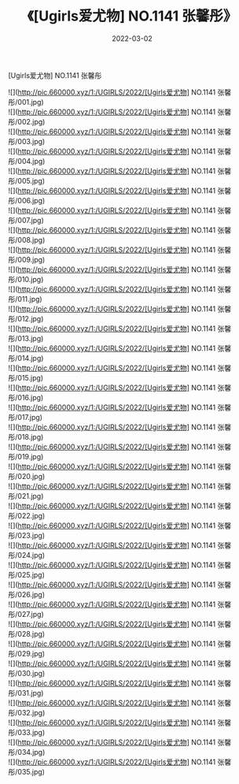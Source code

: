 ﻿---
layout: post
title:  《[Ugirls爱尤物] NO.1141 张馨彤》
date:   2022-03-02
img: http://pic.660000.xyz/1:/UGIRLS/2022/[Ugirls爱尤物] NO.1141 张馨彤/000.jpg
categories: [美女, 清纯, 唯美]
---

[Ugirls爱尤物] NO.1141 张馨彤

 ![](http://pic.660000.xyz/1:/UGIRLS/2022/[Ugirls爱尤物] NO.1141 张馨彤/001.jpg) <br>![](http://pic.660000.xyz/1:/UGIRLS/2022/[Ugirls爱尤物] NO.1141 张馨彤/002.jpg) <br>![](http://pic.660000.xyz/1:/UGIRLS/2022/[Ugirls爱尤物] NO.1141 张馨彤/003.jpg) <br>![](http://pic.660000.xyz/1:/UGIRLS/2022/[Ugirls爱尤物] NO.1141 张馨彤/004.jpg) <br>![](http://pic.660000.xyz/1:/UGIRLS/2022/[Ugirls爱尤物] NO.1141 张馨彤/005.jpg) <br>![](http://pic.660000.xyz/1:/UGIRLS/2022/[Ugirls爱尤物] NO.1141 张馨彤/006.jpg) <br>![](http://pic.660000.xyz/1:/UGIRLS/2022/[Ugirls爱尤物] NO.1141 张馨彤/007.jpg) <br>![](http://pic.660000.xyz/1:/UGIRLS/2022/[Ugirls爱尤物] NO.1141 张馨彤/008.jpg) <br>![](http://pic.660000.xyz/1:/UGIRLS/2022/[Ugirls爱尤物] NO.1141 张馨彤/009.jpg) <br>![](http://pic.660000.xyz/1:/UGIRLS/2022/[Ugirls爱尤物] NO.1141 张馨彤/010.jpg) <br>![](http://pic.660000.xyz/1:/UGIRLS/2022/[Ugirls爱尤物] NO.1141 张馨彤/011.jpg) <br>![](http://pic.660000.xyz/1:/UGIRLS/2022/[Ugirls爱尤物] NO.1141 张馨彤/012.jpg) <br>![](http://pic.660000.xyz/1:/UGIRLS/2022/[Ugirls爱尤物] NO.1141 张馨彤/013.jpg) <br>![](http://pic.660000.xyz/1:/UGIRLS/2022/[Ugirls爱尤物] NO.1141 张馨彤/014.jpg) <br>![](http://pic.660000.xyz/1:/UGIRLS/2022/[Ugirls爱尤物] NO.1141 张馨彤/015.jpg) <br>![](http://pic.660000.xyz/1:/UGIRLS/2022/[Ugirls爱尤物] NO.1141 张馨彤/016.jpg) <br>![](http://pic.660000.xyz/1:/UGIRLS/2022/[Ugirls爱尤物] NO.1141 张馨彤/017.jpg) <br>![](http://pic.660000.xyz/1:/UGIRLS/2022/[Ugirls爱尤物] NO.1141 张馨彤/018.jpg) <br>![](http://pic.660000.xyz/1:/UGIRLS/2022/[Ugirls爱尤物] NO.1141 张馨彤/019.jpg) <br>![](http://pic.660000.xyz/1:/UGIRLS/2022/[Ugirls爱尤物] NO.1141 张馨彤/020.jpg) <br>![](http://pic.660000.xyz/1:/UGIRLS/2022/[Ugirls爱尤物] NO.1141 张馨彤/021.jpg) <br>![](http://pic.660000.xyz/1:/UGIRLS/2022/[Ugirls爱尤物] NO.1141 张馨彤/022.jpg) <br>![](http://pic.660000.xyz/1:/UGIRLS/2022/[Ugirls爱尤物] NO.1141 张馨彤/023.jpg) <br>![](http://pic.660000.xyz/1:/UGIRLS/2022/[Ugirls爱尤物] NO.1141 张馨彤/024.jpg) <br>![](http://pic.660000.xyz/1:/UGIRLS/2022/[Ugirls爱尤物] NO.1141 张馨彤/025.jpg) <br>![](http://pic.660000.xyz/1:/UGIRLS/2022/[Ugirls爱尤物] NO.1141 张馨彤/026.jpg) <br>![](http://pic.660000.xyz/1:/UGIRLS/2022/[Ugirls爱尤物] NO.1141 张馨彤/027.jpg) <br>![](http://pic.660000.xyz/1:/UGIRLS/2022/[Ugirls爱尤物] NO.1141 张馨彤/028.jpg) <br>![](http://pic.660000.xyz/1:/UGIRLS/2022/[Ugirls爱尤物] NO.1141 张馨彤/029.jpg) <br>![](http://pic.660000.xyz/1:/UGIRLS/2022/[Ugirls爱尤物] NO.1141 张馨彤/030.jpg) <br>![](http://pic.660000.xyz/1:/UGIRLS/2022/[Ugirls爱尤物] NO.1141 张馨彤/031.jpg) <br>![](http://pic.660000.xyz/1:/UGIRLS/2022/[Ugirls爱尤物] NO.1141 张馨彤/032.jpg) <br>![](http://pic.660000.xyz/1:/UGIRLS/2022/[Ugirls爱尤物] NO.1141 张馨彤/033.jpg) <br>![](http://pic.660000.xyz/1:/UGIRLS/2022/[Ugirls爱尤物] NO.1141 张馨彤/034.jpg) <br>![](http://pic.660000.xyz/1:/UGIRLS/2022/[Ugirls爱尤物] NO.1141 张馨彤/035.jpg) <br>